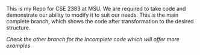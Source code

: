 This is my Repo for CSE 2383 at MSU. We are required to take code and demonstrate our ability to modify it to suit our needs. This is the main complete branch, which shows the code after transformation to the desired structure.
<br />

*Check the other branch for the Incomplete code which will offer more examples*
